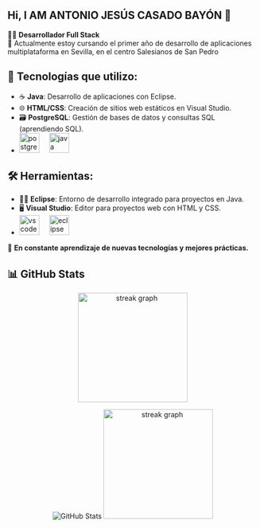 ## Hi, I AM ANTONIO JESÚS CASADO BAYÓN 👋


👨‍💻 **Desarrollador Full Stack**  
📱 Actualmente estoy cursando el primer año de desarrollo de aplicaciones multiplataforma en Sevilla, en el centro Salesianos de San Pedro

## 🚀 Tecnologías que utilizo:

- ☕ **Java**: Desarrollo de aplicaciones con Eclipse.
- 🌐 **HTML/CSS**: Creación de sitios web estáticos en Visual Studio.
- 🗃️ **PostgreSQL**: Gestión de bases de datos y consultas SQL (aprendiendo SQL).
- <img src="https://cdn.jsdelivr.net/gh/devicons/devicon/icons/postgresql/postgresql-original.svg" height="40" alt="postgresql logo"  />
  <img width="12" />
  <img src="https://cdn.jsdelivr.net/gh/devicons/devicon/icons/java/java-original.svg" height="40" alt="java logo"  />
  <img width="12" />
  
 
 
</div>

## 🛠️ Herramientas:

- 🧑‍💻 **Eclipse**: Entorno de desarrollo integrado para proyectos en Java.
- 🖥️ **Visual Studio**: Editor para proyectos web con HTML y CSS.
- <img src="https://cdn.jsdelivr.net/gh/devicons/devicon/icons/vscode/vscode-original.svg" height="40" alt="vscode logo"  />
  <img width="12" />
  <img src="https://cdn.jsdelivr.net/gh/devicons/devicon/icons/eclipse/eclipse-original.svg" height="40" alt="eclipse logo"  />
  <img width="12" />

</div>

🌱 **En constante aprendizaje de nuevas tecnologías y mejores prácticas.**
## 📊 GitHub Stats
<div align="center">
  <img src="https://github-readme-stats.vercel.app/api/top-langs/?username=ajcasadob&layout=donut&theme=vue-dark" height="220" alt="streak graph"  />
</div>

<p align="center">
  <img src="https://github-readme-stats.vercel.app/api?username=ajcasadob&show_icons=true&theme=radical" alt="GitHub Stats"/>
  <img src="https://streak-stats.demolab.com?user=ajcasadob&locale=en&mode=daily&theme=radical&hide_border=false&border_radius=5&order=3" height="220" alt="streak graph"  />

</p>
